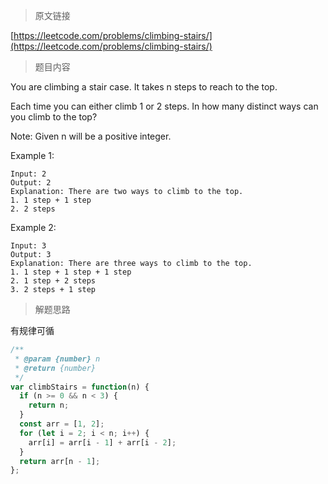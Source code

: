 > 原文链接

[https://leetcode.com/problems/climbing-stairs/](https://leetcode.com/problems/climbing-stairs/)

> 题目内容

You are climbing a stair case. It takes n steps to reach to the top.

Each time you can either climb 1 or 2 steps. In how many distinct ways can you climb to the top?

Note: Given n will be a positive integer.

Example 1:

```
Input: 2
Output: 2
Explanation: There are two ways to climb to the top.
1. 1 step + 1 step
2. 2 steps
```

Example 2:

```
Input: 3
Output: 3
Explanation: There are three ways to climb to the top.
1. 1 step + 1 step + 1 step
2. 1 step + 2 steps
3. 2 steps + 1 step
```

> 解题思路

有规律可循

```js
/**
 * @param {number} n
 * @return {number}
 */
var climbStairs = function(n) {
  if (n >= 0 && n < 3) {
    return n;
  }
  const arr = [1, 2];
  for (let i = 2; i < n; i++) {
    arr[i] = arr[i - 1] + arr[i - 2];
  }
  return arr[n - 1];
};
```
